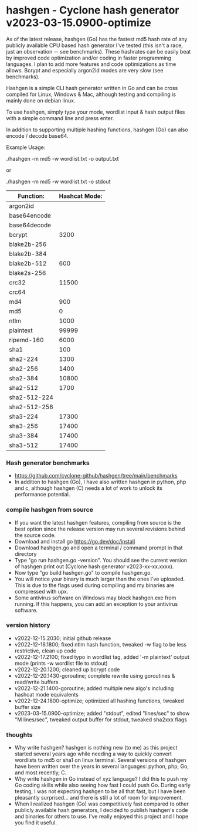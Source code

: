 # hashgen - Cyclone hash generator v2023-03-15.0900-optimize
As of the latest release, hashgen (Go) has the fastest md5 hash rate of any publicly available CPU based hash generator I've tested (this isn't a race, just an observation -- see benchmarks). These hashrates can be easily beat by improved code optimization and/or coding in faster programming languages. 
I plan to add more features and code optimizations as time allows. Bcrypt and especially argon2id modes are very slow (see benchmarks).

Hashgen is a simple CLI hash generator written in Go and can be cross compiled for Linux, Windows & Mac, although testing and compiling is mainly done on debian linux.

To use hashgen, simply type your mode, wordlist input & hash output files with a simple command line and press enter.

In addition to supporting multiple hashing functions, hashgen (Go) can also encode / decode base64.

Example Usage:

./hashgen -m md5 -w wordlist.txt -o output.txt

or

./hashgen -m md5 -w wordlist.txt -o stdout

| Function: | Hashcat Mode: |
|-----------|-----------|
| argon2id | |
| base64encode | |
| base64decode | |
| bcrypt | 3200 |
| blake2b-256 | |
| blake2b-384 | |
| blake2b-512 | 600 |
| blake2s-256 | |
| crc32 | 11500 |
| crc64 | |
| md4 | 900 |
| md5 | 0 |
| ntlm | 1000 |
| plaintext | 99999 |
| ripemd-160 | 6000 |
| sha1 | 100 |
| sha2-224 | 1300 |
| sha2-256 | 1400 |
| sha2-384 | 10800 |
| sha2-512 | 1700 |
| sha2-512-224 | |
| sha2-512-256 | |
| sha3-224 |17300 |
| sha3-256 | 17400 |
| sha3-384 | 17400 |
| sha3-512 | 17400  |

### Hash generator benchmarks
- https://github.com/cyclone-github/hashgen/tree/main/benchmarks
- In addition to hashgen (Go), I have also written hashgen in python, php and c, although hashgen (C) needs a lot of work to unlock its performance potential. 

### compile hashgen from source
- If you want the latest hashgen features, compiling from source is the best option since the release version may run several revisions behind the source code.
- Download and install go https://go.dev/doc/install
- Download hashgen.go and open a terminal / command prompt in that directory
- Type "go run hashgen.go -version". You should see the current version of hashgen print out (Cyclone hash generator v2023-xx-xx.xxxx).
- Now type "go build hashgen.go" to compile hashgen.go.
- You will notice your binary is much larger than the ones I've uploaded. This is due to the flags used during compiling and my binaries are compressed with upx.
- Some antivirus software on Windows may block hashgen.exe from running. If this happens, you can add an exception to your antivirus software.

### version history
- v2022-12-15.2030; initial github release
- v2022-12-16.1800; fixed ntlm hash function, tweaked -w flag to be less restrictive, clean up code
- v2022-12-17.2100; fixed typo in wordlist tag, added '-m plaintext' output mode (prints -w wordlist file to stdout)
- v2022-12-20.1200; cleaned up bcrypt code
- v2022-12-20.1430-goroutine; complete rewrite using goroutines & read/write buffers
- v2022-12-21.1400-goroutine; added multiple new algo's including hashcat mode equivalents
- v2022-12-24.1800-optimize; optimized all hashing functions, tweaked buffer size
- v2023-03-15.0900-optimize; added "stdout", edited "lines/sec" to show "M lines/sec", tweaked output buffer for stdout, tweaked sha2xxx flags

### thoughts
- Why write hashgen? hashgen is nothing new (to me) as this project started several years ago while needing a way to quickly convert wordlists to md5 or sha1 on linux terminal. Several versions of hashgen have been written over the years in several languages: python, php, Go, and most recently, C. 
- Why write hashgen in Go instead of xyz language? I did this to push my Go coding skills while also seeing how fast I could push Go. During early testing, I was not expecting hashgen to be all that fast, but I have been pleasantly surprised... and there is still a lot of room for improvement.
- When I realized hashgen (Go) was competitively fast compared to other publicly available hash generators, I decided to publish hashgen's code and binaries for others to use. I've really enjoyed this project and I hope you find it useful. 
